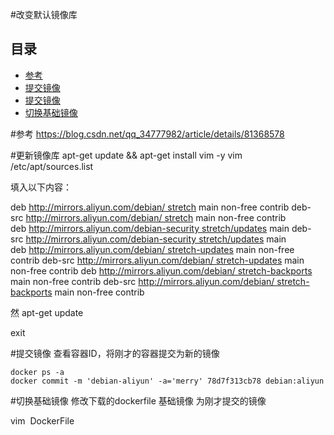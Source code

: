 #改变默认镜像库                                                                    
## 目录                                                                
- [参考](#参考) 
- [提交镜像](#提交镜像)    
- [提交镜像](#提交镜像)   
- [切换基础镜像](#切换基础镜像)



#参考
   https://blog.csdn.net/qq_34777982/article/details/81368578


#更新镜像库
apt-get update && apt-get install vim -y
vim /etc/apt/sources.list

填入以下内容：

deb http://mirrors.aliyun.com/debian/ stretch main non-free contrib
deb-src http://mirrors.aliyun.com/debian/ stretch main non-free contrib
deb http://mirrors.aliyun.com/debian-security stretch/updates main
deb-src http://mirrors.aliyun.com/debian-security stretch/updates main
deb http://mirrors.aliyun.com/debian/ stretch-updates main non-free contrib
deb-src http://mirrors.aliyun.com/debian/ stretch-updates main non-free contrib
deb http://mirrors.aliyun.com/debian/ stretch-backports main non-free contrib
deb-src http://mirrors.aliyun.com/debian/ stretch-backports main non-free contrib

然 apt-get update

exit

#提交镜像
查看容器ID，将刚才的容器提交为新的镜像

    docker ps -a
    docker commit -m 'debian-aliyun' -a='merry' 78d7f313cb78 debian:aliyun

#切换基础镜像
  修改下载的dockerfile 基础镜像 为刚才提交的镜像

  vim  DockerFile
 




